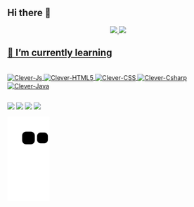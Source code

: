 ## Hi there 👋

<div style="display: inline_block" align="center">
  <a href="https://github.com/cleverlmf">
  <img height="150em" src="https://github-readme-stats.vercel.app/api?username=cleverlmf&show_icons=true&theme=merko&include_all_commits=true&count_private=true"/>
  <img height="150em" src="https://github-readme-stats.vercel.app/api/top-langs/?username=cleverlmf&layout=compact&langs_count=7&theme=merko"/>
</div>
  
  ## 🌱 I’m currently learning
 
<div style="display: inline_block"><br>            <!-- https://devicon.dev/ -->
  
  <img align="center" alt="Clever-Js" height="30" width="40" src="https://cdn.jsdelivr.net/gh/devicons/devicon/icons/javascript/javascript-original.svg"> 
  <img align="center" alt="Clever-HTML5" height="30" width="40" src="https://cdn.jsdelivr.net/gh/devicons/devicon/icons/html5/html5-original-wordmark.svg">
  <img align="center" alt="Clever-CSS" height="30" width="40" src="https://cdn.jsdelivr.net/gh/devicons/devicon/icons/css3/css3-original-wordmark.svg">  
  <img align="center" alt="Clever-Csharp" height="30" width="40" src="https://cdn.jsdelivr.net/gh/devicons/devicon/icons/csharp/csharp-original.svg">
  <img align="center" alt="Clever-Java" height="30" width="40" src="https://cdn.jsdelivr.net/gh/devicons/devicon/icons/java/java-original-wordmark.svg" />
  
</div>
  
  ##
  
<div>                                            <!-- https://dev.to/envoy_/150-badges-for-github-pnk -->
  
  <a href="https://instagram.com/cleverlmf" target="_blank"><img src="https://img.shields.io/badge/-Instagram-%23E4405F?style=for-the-badge&logo=instagram&logoColor=white" target="_blank"></a> 
  <a href = "mailto:clf.nameless@gmail.com"><img src="https://img.shields.io/badge/-Gmail-%23333?style=for-the-badge&logo=gmail&logoColor=white" target="_blank"></a>
  <a href="https://www.linkedin.com/in/rafaella-ballerini-45875016a" target="_blank"><img src="https://img.shields.io/badge/-LinkedIn-%230077B5?style=for-the-badge&logo=linkedin&logoColor=white" target="_blank"></a>
  <a href="https://api.whatsapp.com/send?phone=5561996555065" target="_blank"><img src="https://img.shields.io/badge/WhatsApp-25D366?style=for-the-badge&logo=whatsapp&logoColor=white" target="_blank"></a>
  
 ![snake gif](https://github.com/cleverlf/cleverlf/blob/output/github-contribution-grid-snake.svg)
                                                <!-- https://www.youtube.com/watch?v=MZT37vCQ-4Y&ab_channel=BavisettiNarayan -->
</div>
  
<!--
**cleverlmf/cleverlmf** is a ✨ _special_ ✨ repository because its `README.md` (this file) appears on your GitHub profile.

Here are some ideas to get you started:

- 🔭 I’m currently working on ...
 ...
- 👯 I’m looking to collaborate on ...
- 🤔 I’m looking for help with ...
- 💬 Ask me about ...
- 📫 How to reach me: ...
- 😄 Pronouns: ...
- ⚡ Fun fact: ...
-->

 

